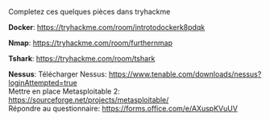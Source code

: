 Completez ces quelques pièces dans tryhackme

**Docker**:
https://tryhackme.com/room/introtodockerk8pdqk

**Nmap**:
https://tryhackme.com/room/furthernmap

**Tshark**:
https://tryhackme.com/room/tshark

**Nessus**:
Télécharger Nessus: https://www.tenable.com/downloads/nessus?loginAttempted=true  
Mettre en place Metasploitable 2: https://sourceforge.net/projects/metasploitable/  
Répondre au questionnaire: https://forms.office.com/e/AXuspKVuUV  
